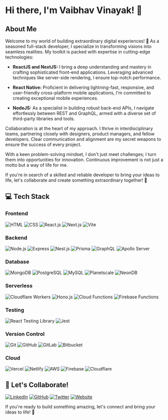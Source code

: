 # Hi there, I'm Vaibhav Vinayak! 👋

## About Me

Welcome to my world of building extraordinary digital experiences! 🚀 As a seasoned full-stack developer, I specialize in transforming visions into seamless realities. My toolkit is packed with expertise in cutting-edge technologies:

- **ReactJS and NextJS:** I bring a deep understanding and mastery in crafting sophisticated front-end applications. Leveraging advanced techniques like server-side rendering, I ensure top-notch performance.

- **React Native:** Proficient in delivering lightning-fast, responsive, and user-friendly cross-platform mobile applications, I'm committed to creating exceptional mobile experiences.

- **NodeJS:** As a specialist in building robust back-end APIs, I navigate effortlessly between REST and GraphQL, armed with a diverse set of third-party libraries and tools.

Collaboration is at the heart of my approach. I thrive in interdisciplinary teams, partnering closely with designers, product managers, and fellow developers. Clear communication and alignment are my secret weapons to ensure the success of every project.

With a keen problem-solving mindset, I don't just meet challenges; I turn them into opportunities for innovation. Continuous improvement is not just a motto but a way of life for me.

If you're in search of a skilled and reliable developer to bring your ideas to life, let's collaborate and create something extraordinary together! 🌟

## 💻 Tech Stack

### Frontend
![HTML](https://img.shields.io/badge/-HTML-orange?style=for-the-badge&logo=html5)
![CSS](https://img.shields.io/badge/-CSS-blue?style=for-the-badge&logo=css3)
![React.js](https://img.shields.io/badge/-React.js-blue?style=for-the-badge&logo=react)
![Next.js](https://img.shields.io/badge/-Next.js-black?style=for-the-badge&logo=next-dot-js)
![Vite](https://img.shields.io/badge/-Vite-green?style=for-the-badge&logo=vite)

### Backend
![Node.js](https://img.shields.io/badge/-Node.js-green?style=for-the-badge&logo=node.js)
![Express](https://img.shields.io/badge/-Express-black?style=for-the-badge&logo=express)
![Nest.js](https://img.shields.io/badge/-Nest.js-red?style=for-the-badge&logo=nestjs)
![Prisma](https://img.shields.io/badge/-Prisma-blue?style=for-the-badge&logo=prisma)
![GraphQL](https://img.shields.io/badge/-GraphQL-e10098?style=for-the-badge&logo=graphql)
![Apollo Server](https://img.shields.io/badge/-Apollo%20Server-311C87?style=for-the-badge&logo=apollo)

### Database
![MongoDB](https://img.shields.io/badge/-MongoDB-green?style=for-the-badge&logo=mongodb)
![PostgreSQL](https://img.shields.io/badge/-PostgreSQL-blue?style=for-the-badge&logo=postgresql)
![MySQL](https://img.shields.io/badge/-MySQL-orange?style=for-the-badge&logo=mysql)
![Planetscale](https://img.shields.io/badge/-Planetscale-2B3137?style=for-the-badge&logo=planetscale)
![NeonDB](https://img.shields.io/badge/-NeonDB-03A9F4?style=for-the-badge&logo=neon)

### Serverless
![Cloudflare Workers](https://img.shields.io/badge/-Cloudflare%20Workers-f38020?style=for-the-badge&logo=cloudflare)
![Hono.js](https://img.shields.io/badge/-Hono.js-00B0FF?style=for-the-badge)
![Cloud Functions](https://img.shields.io/badge/-Cloud%20Functions-4285F4?style=for-the-badge&logo=google-cloud)
![Firebase Functions](https://img.shields.io/badge/-Firebase%20Functions-039BE5?style=for-the-badge&logo=firebase)

### Testing
![React Testing Library](https://img.shields.io/badge/-React%20Testing%20Library-61DAFB?style=for-the-badge&logo=testing-library)
![Jest](https://img.shields.io/badge/-Jest-C21325?style=for-the-badge&logo=jest)

### Version Control
![Git](https://img.shields.io/badge/-Git-F05032?style=for-the-badge&logo=git)
![GitHub](https://img.shields.io/badge/-GitHub-181717?style=for-the-badge&logo=github)
![GitLab](https://img.shields.io/badge/-GitLab-FCA121?style=for-the-badge&logo=gitlab)
![Bitbucket](https://img.shields.io/badge/-Bitbucket-0052CC?style=for-the-badge&logo=bitbucket)

### Cloud
![Vercel](https://img.shields.io/badge/-Vercel-black?style=for-the-badge&logo=vercel)
![Netlify](https://img.shields.io/badge/-Netlify-00C7B7?style=for-the-badge&logo=netlify)
![AWS](https://img.shields.io/badge/-AWS-232F3E?style=for-the-badge&logo=amazon-aws)
![Firebase](https://img.shields.io/badge/-Firebase-FFCA28?style=for-the-badge&logo=firebase)
![Cloudflare](https://img.shields.io/badge/-Cloudflare-F38020?style=for-the-badge&logo=cloudflare)

## 🤝 Let's Collaborate!

[![LinkedIn](https://img.shields.io/badge/Connect-blue?style=for-the-badge&logo=linkedin)](https://www.linkedin.com/in/vaibhav-vinayak/)
[![GitHub](https://img.shields.io/badge/Collab-black?style=for-the-badge&logo=github)](https://github.com/vaibhav-vinayak)
[![Twitter](https://img.shields.io/badge/Follow-1DA1F2?style=for-the-badge&logo=twitter)](https://twitter.com/vaibhav_vinayak)
[![Website](https://img.shields.io/badge/Visit-darkgreen?style=for-the-badge&logo=Microsoft-edge)](https://vaibhavvinayak.com)

If you're ready to build something amazing, let's connect and bring your ideas to life! 🚀
